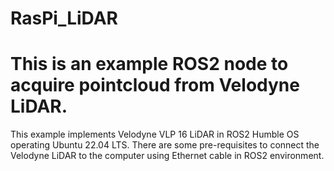 # RasPi_LiDAR
# This is an example ROS2 node to acquire pointcloud from Velodyne LiDAR. 

This example implements Velodyne VLP 16 LiDAR in  ROS2 Humble OS operating Ubuntu 22.04 LTS.
There are some pre-requisites to connect the Velodyne LiDAR to the computer using Ethernet cable in ROS2 environment. 
